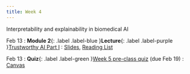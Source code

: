 ```yaml
---
title: Week 4
---
```


Interpretability and explainability in biomedical AI

Feb 13
: **Module 2**{: .label .label-blue }**Lecture**{: .label .label-purple }[Trustworthy AI Part I](/BMI702/lectures/module2/week04)
  : [Slides](#), [Reading List](/BMI702/lectures/module2/week04)

Feb 13
: **Quiz**{: .label .label-green }[Week 5 pre-class quiz](#) (due Feb 19)
  : [Canvas](https://canvas.harvard.edu/courses/117878)
